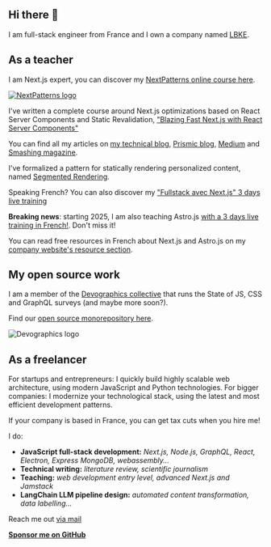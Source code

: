 ## Hi there 👋

I am full-stack engineer from France and I own a company named [LBKE](https://www.lbke.fr/). 

## As a teacher

I am Next.js expert, you can discover my [NextPatterns online course here](https://nextpatterns.dev).

[![NextPatterns logo](https://nextpatterns.dev/logo.svg)](https://nextpatterns.dev)

I've written a complete course around Next.js optimizations based on React Server Components and Static Revalidation, ["Blazing Fast Next.js with React Server Components"](https://www.newline.co/courses/blazing-fast-next.js-with-react-server-components)

You can find all my articles on [my technical blog](https://www.ericburel.tech/blog), [Prismic blog](https://prismic.io/blog/authors/eric-burel), [Medium](https://medium.com/@eric.burel) and [Smashing magazine](https://www.smashingmagazine.com/author/eric-burel/).

I've formalized a pattern for statically rendering personalized content, named [Segmented Rendering](https://www.smashingmagazine.com/2022/07/new-pattern-jamstack-segmented-rendering/).

Speaking French? You can also discover my ["Fullstack avec Next.js" 3 days live training](https://www.lbke.fr/fullstack-nextjs) 

**Breaking news**: starting 2025, I am also teaching Astro.js [with a 3 days live training in French!](https://www.lbke.fr/fullstack-astrojs). Don't miss it!

You can read free resources in French about Next.js and Astro.js on my [company website's resource section](https://www.lbke.fr/ressources).

## My open source work

I am a member of the [Devographics collective](https://www.devographics.com/) that runs the State of JS, CSS and GraphQL surveys (and maybe more soon?).

Find our [open source monorepository here](https://github.com/Devographics/Monorepo).

![Devographics logo](https://www.devographics.com/devographics-logo.png)

## As a freelancer

For startups and entrepreneurs: I quickly build highly scalable web architecture, using modern JavaScript and Python technologies.
For bigger companies: I modernize your technological stack, using the latest and most efficient development patterns.

If your company is based in France, you can get tax cuts when you hire me!

I do:
- **JavaScript full-stack development:** *Next.js, Node.js, GraphQL, React, Electron, Express MongoDB, webassembly...*
- **Technical writing:** *literature review, scientific journalism*
- **Teaching:** *web development entry level, advanced Next.js and Jamstack*
- **LangChain LLM pipeline design:** *automated content transformation, data labelling...*


Reach me out <a href="mailto:eb@lbke.fr">via mail</a>

**[Sponsor me on GitHub](https://github.com/sponsors/eric-burel)**
